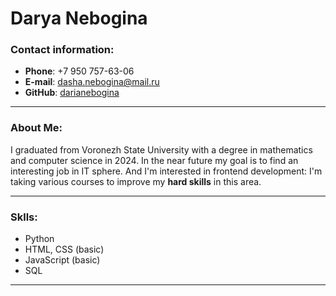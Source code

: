 # Darya Nebogina

### **Contact information:**
* **Phone**: +7 950 757-63-06
* **E-mail**: dasha.nebogina@mail.ru
* **GitHub**: [darianebogina](https://github.com/darianebogina)

---
### **About Me:**
I graduated from Voronezh State University with a degree in mathematics and computer science in 2024. In the near future my goal is to find an interesting job in IT sphere. And I'm interested in frontend development: I'm taking various courses to improve my **hard skills** in this area.

---
### **Sklls:**
* Python
* HTML, CSS (basic)
* JavaScript (basic)
* SQL

---